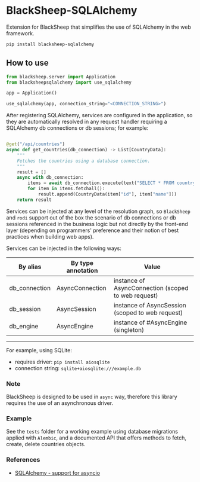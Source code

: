 # BlackSheep-SQLAlchemy
Extension for BlackSheep that simplifies the use of SQLAlchemy in the web
framework.

```bash
pip install blacksheep-sqlalchemy
```

## How to use

```python
from blacksheep.server import Application
from blacksheepsqlalchemy import use_sqlalchemy

app = Application()

use_sqlalchemy(app, connection_string="<CONNECTION_STRING>")

```

After registering SQLAlchemy, services are configured in the application, so
they are automatically resolved in any request handler requiring a SQLAlchemy
db connections or db sessions; for example:

```python

@get("/api/countries")
async def get_countries(db_connection) -> List[CountryData]:
    """
    Fetches the countries using a database connection.
    """
    result = []
    async with db_connection:
        items = await db_connection.execute(text("SELECT * FROM country"))
        for item in items.fetchall():
            result.append(CountryData(item["id"], item["name"]))
    return result

```

Services can be injected at any level of the resolution graph, so `BlackSheep`
and `rodi` support out of the box the scenario of db connections or db sessions
referenced in the business logic but not directly by the front-end layer
(depending on programmers' preference and their notion of best practices when
building web apps).

Services can be injected in the following ways:

| By alias      | By type annotation | Value                                               |
| ------------- | ------------------ | --------------------------------------------------- |
| db_connection | AsyncConnection    | instance of AsyncConnection (scoped to web request) |
| db_session    | AsyncSession       | instance of AsyncSession (scoped to web request)    |
| db_engine     | AsyncEngine        | instance of #AsyncEngine (singleton)                |

---

For example, using SQLite:

* requires driver: `pip install aiosqlite`
* connection string: `sqlite+aiosqlite:///example.db`

### Note
BlackSheep is designed to be used in `async` way, therefore this library
requires the use of an asynchronous driver.

### Example
See the `tests` folder for a working example using database migrations applied
with `Alembic`, and a documented API that offers methods to fetch, create,
delete countries objects.

### References

* [SQLAlchemy - support for asyncio](https://docs.sqlalchemy.org/en/14/orm/extensions/asyncio.html)
